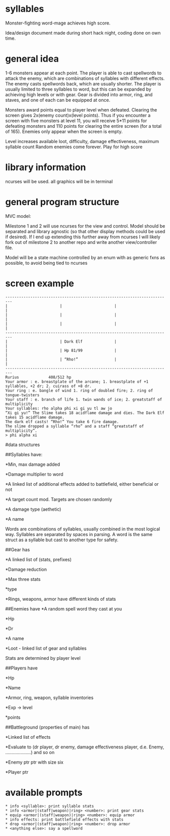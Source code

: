 # syllables
Monster-fighting word-mage achieves high score.

Idea/design document made during short hack night, coding done on own time.

# general idea
1-6 monsters appear at each point.  The player is able to cast spellwords to attack the enemy, which are combinations of syllables with different effects.  The enemy casts spellwords back, which are usually shorter.  The player is usually limited to three syllables to word, but this can be expanded by achieving high levels or with gear.  Gear is divided into armor, ring, and staves, and one of each can be equipped at once.  

Monsters award points equal to player level when defeated.  Clearing the screen gives 2x(enemy count)x(level points).  Thus if you encounter a screen with five monsters at level 11, you will receive 5*11 points for defeating monsters and 110 points for clearing the entire screen (for a total of 165).  Enemies only appear when the screen is empty.

Level increases available loot, difficulty, damage effectiveness, maximum syllable count
Random enemies come forever. Play for high score

# library information

ncurses will be used. all graphics will be in terminal

# general program structure

MVC model:

Milestone 1 and 2 will use ncurses for the view and control.  Model should be separated and library agnostic (so that other display methods could be used if desired).
If I end up extending this further away from ncurses I will likely fork out of milestone 2 to another repo and write another view/controller file.

Model will be a state machine controlled by an enum with as generic fxns as possible, to avoid being tied to ncurses

# screen example

```
-------------------------------------------------------------------------
|						|						|						|
|						|						|						|
|						|						|						|
-------------------------------------------------------------------------
|						| Dark Elf				|						|
|						| Hp 81/99				|						|
|						| “Rho!”				|						|	
-------------------------------------------------------------------------
Rurius             408/512 hp
Your armor : e. breastplate of the arcane; 1. breastplate of +1 syllables, +2 dr; 2. cuirass of +8 dr.
Your ring : e. bangle of wind 1. ring of doubled fire; 2. ring of tongue-twisters
Your staff : e. branch of life 1. twin wands of ice; 2. greatstaff of multiplicity
Your syllables: rho alpha phi xi gi yu tl aw jo
“Xi gi yu!” The Slime takes 18 acidflame damage and dies. The Dark Elf takes 15 acidflame damage.
The dark elf casts! “Rho!” You take 6 fire damage.
The slime dropped a syllable “rho” and a staff “greatstaff of multiplicity”.
> phi alpha xi
```

#data structures

##Syllables have:

*Min, max damage added

*Damage multiplier to word

*A linked list of additional effects added to battlefield, either beneficial or not

*A target count mod. Targets are chosen randomly

*A damage type (aethetic)

*A name

Words are combinations of syllables, usually combined in the most logical way.  Syllables are separated by spaces in parsing.
A word is the same struct as a syllable but cast to another type for safety.


##Gear has

*A linked list of (stats, prefixes)

*Damage reduction

*Max three stats

*type

*Rings, weapons, armor have different kinds of stats

##Enemies have
*A random spell word they cast at you

*Hp

*Dr

*A name

*Loot - linked list of gear and syllables

Stats are determined by player level		

##Players have

*Hp

*Name

*Armor, ring, weapon, syllable inventories

*Exp -> level

*points


##Battleground (properties of main) has

*Linked list of effects

*Evaluate to (dr player, dr enemy, damage effectiveness player, d.e. Enemy, ………………..) and so on

*Enemy ptr ptr with size six

*Player ptr


# available prompts
	* info <syllable>: print syllable stats
	* info <armor|(staff|weapon)|ring> <number>: print gear stats
	* equip <armor|(staff|weapon)|ring> <number>: equip armor
	* info effects:	print battlefield effects with stats
	* drop <armor|(staff|weapon)|ring> <number>: drop armor
	* <anything else>: say a spellword